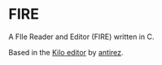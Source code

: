 # FIRE

A FIle Reader and Editor (FIRE) written in C.

Based in the [Kilo editor](https://github.com/antirez/kilo) by
[antirez](http://antirez.com/latest/0).
